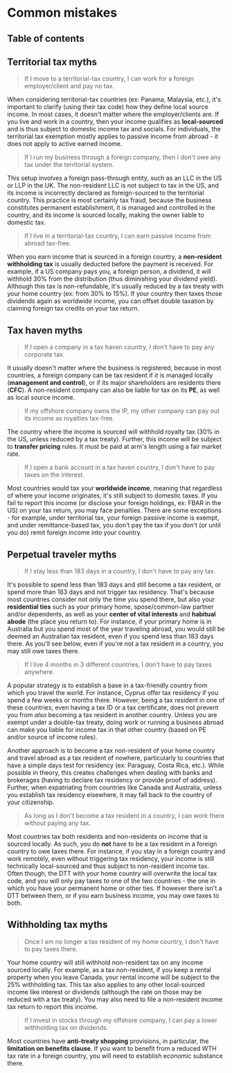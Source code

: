 # Common mistakes

## Table of contents

## Territorial tax myths

> If I move to a territorial-tax country, I can work for a foreign employer/client and pay no tax.

When considering territorial-tax countries (ex: Panama, Malaysia, etc.), it's important to clarify (using their tax code) how they define local source income. In most cases, it doesn't matter where the employer/clients are. If you live and work in a country, then your income qualifies as **local-sourced** and is thus subject to domestic income tax and socials. For individuals, the territorial tax exemption mostly applies to passive income from abroad - it does not apply to active earned income.

> If I run my business through a foreign company, then I don't owe any tax under the territorial system.

This setup involves a foreign pass-through entity, such as an LLC in the US or LLP in the UK. The non-resident LLC is not subject to tax in the US, and its income is incorrectly declared as foreign-sourced to the territorial country. This practice is most certainly tax fraud, because the business constitutes permanent establishment, it is managed and controlled in the country, and its income is sourced locally, making the owner liable to domestic tax.

> If I live in a territorial-tax country, I can earn passive income from abroad tax-free.

When you earn income that is sourced in a foreign country, a **non-resident withholding tax** is usually deducted before the payment is received. For example, if a US company pays you, a foreign person, a dividend, it will withhold 30% from the distribution (thus diminishing your dividend yield). Although this tax is non-refundable, it's usually reduced by a tax treaty with your home country (ex: from 30% to 15%). If your country then taxes those dividends again as worldwide income, you can offset double taxation by claiming foreign tax credits on your tax return.

## Tax haven myths

> If I open a company in a tax haven country, I don't have to pay any corporate tax.

It usually doesn't matter where the business is registered, because in most countries, a foreign company can be tax resident if it is managed locally (**management and control**), or if its major shareholders are residents there (**CFC**). A non-resident company can also be liable for tax on its **PE**, as well as local source income.

> If my offshore company owns the IP, my other company can pay out its income as royalties tax-free.

The country where the income is sourced will withhold royalty tax (30% in the US, unless reduced by a tax treaty). Further, this income will be subject to **transfer pricing** rules. It must be paid at arm's length using a fair market rate.

> If I open a bank account in a tax haven country, I don't have to pay taxes on the interest.

Most countries would tax your **worldwide income**, meaning that regardless of where your income originates, it's still subject to domestic taxes. If you fail to report this income (or disclose your foreign holdings, ex: FBAR in the US) on your tax return, you may face penalties. There are some exceptions - for example, under territorial tax, your foreign passive income is exempt, and under remittance-based tax, you don't pay the tax if you don't (or until you do) remit foreign income into your country.

## Perpetual traveler myths

> If I stay less than 183 days in a country, I don't have to pay any tax.

It's possible to spend less than 183 days and still become a tax resident, or spend more than 183 days and not trigger tax residency. That's because most countries consider not only the time you spend there, but also your **residential ties** such as your primary home, spose/common-law partner and/or dependents, as well as your **center of vital interests** and **habitual abode** (the place you return to). For instance, if your primary home is in Australia but you spend most of the year traveling abroad, you would still be deemed an Australian tax resident, even if you spend less than 183 days there. As you'll see below, even if you're not a tax resident in a country, you may still owe taxes there.

> If I live 4 months in 3 different countries, I don't have to pay taxes anywhere.

A popular strategy is to establish a base in a tax-friendly country from which you travel the world. For instance, Cyprus offer tax residency if you spend a few weeks or months there. However, being a tax resident in one of these countries, even having a tax ID or a tax certificate, does not prevent you from _also_ becoming a tax resident in another country. Unless you are exempt under a double-tax treaty, doing work or running a business abroad can make you liable for income tax in that other country (based on PE and/or source of income rules).

Another approach is to become a tax non-resident of your home country and travel abroad as a tax resident of nowhere, particularly to countries that have a simple days test for residency (ex: Paraguay, Costa Rica, etc.). While possible in theory, this creates challenges when dealing with banks and brokerages (having to declare tax residency or provide proof of address). Further, when expatriating from countries like Canada and Australia, unless you establish tax residency elsewhere, it may fall back to the country of your citizenship.

> As long as I don't become a tax resident in a country, I can work there without paying any tax.

Most countries tax both residents and non-residents on income that is sourced locally. As such, you do **not** have to be a tax resident in a foreign country to owe taxes there. For instance, if you stay in a foreign country and work remotely, even without triggering tax residency, your income is still technically local-sourced and thus subject to non-resident income tax. Often though, the DTT with your home country will overwrite the local tax code, and you will only pay taxes to one of the two countries - the one in which you have your permanent home or other ties. If however there isn't a DTT between them, or if you earn business income, you may owe taxes to both.

## Withholding tax myths

> Once I am no longer a tax resident of my home country, I don't have to pay taxes there.

Your home country will still withhold non-resident tax on any income sourced locally. For example, as a tax non-resident, if you keep a rental property when you leave Canada, your rental income will be subject to the 25% withholding tax. This tax also applies to any other local-sourced income like interest or dividends (although the rate on those may be reduced with a tax treaty). You may also need to file a non-resident income tax return to report this income.

> If I invest in stocks through my offshore company, I can pay a lower withholding tax on dividends.

Most countries have **anti-treaty shopping** provisions, in particular, the **limitation on benefits clause**. If you want to benefit from a reduced WTH tax rate in a foreign country, you will need to establish economic substance there.
